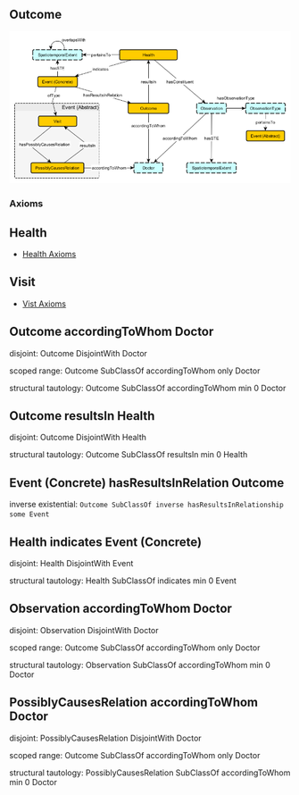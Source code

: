 ## Outcome
![schema-diagram](Outcome.png)

### Axioms

## Health

* [Health Axioms](https://github.com/jasonolte/cs7810-123/edit/main/schema-diagrams/Health/health_axioms.md)

## Visit

* [Vist Axioms](https://github.com/jasonolte/cs7810-123/blob/main/schema-diagrams/Visit/visit_axioms.md)

## Outcome accordingToWhom Doctor

disjoint: Outcome DisjointWith Doctor

scoped range: Outcome SubClassOf accordingToWhom only Doctor

structural tautology: Outcome SubClassOf accordingToWhom min 0 Doctor

## Outcome resultsIn Health

disjoint: Outcome DisjointWith Health

structural tautology: Outcome SubClassOf resultsIn min 0 Health

## Event (Concrete) hasResultsInRelation Outcome

inverse existential: `Outcome SubClassOf inverse hasResultsInRelationship some Event` <br />

## Health indicates Event (Concrete)

disjoint: Health DisjointWith Event

structural tautology: Health SubClassOf indicates min 0 Event

## Observation accordingToWhom Doctor

disjoint: Observation DisjointWith Doctor

scoped range: Outcome SubClassOf accordingToWhom only Doctor

structural tautology: Observation SubClassOf accordingToWhom min 0 Doctor

## PossiblyCausesRelation accordingToWhom Doctor

disjoint: PossiblyCausesRelation DisjointWith Doctor

scoped range: Outcome SubClassOf accordingToWhom only Doctor

structural tautology: PossiblyCausesRelation SubClassOf accordingToWhom min 0 Doctor

